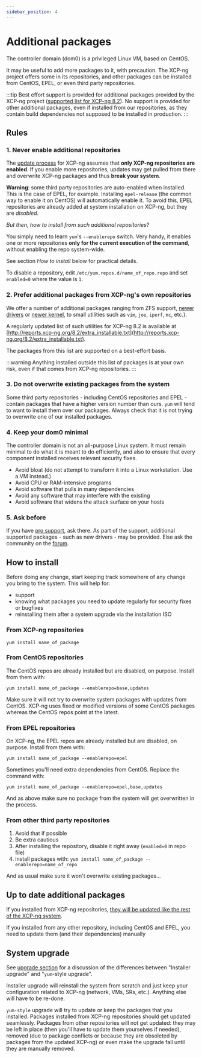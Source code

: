 ```yaml
---
sidebar_position: 4
---
```


# Additional packages

The controller domain (dom0) is a privileged Linux VM, based on CentOS.

It may be useful to add more packages to it, with precaution. The XCP-ng project offers some in its repositories, and other packages can be installed from CentOS, EPEL, or even third party repositories.

:::tip
Best effort support is provided for additional packages provided by the XCP-ng project ([supported list for XCP-ng 8.2](http://reports.xcp-ng.org/8.2/extra_installable.txt)). No support is provided for other additional packages, even if installed from our repositories, as they contain build dependencies not supposed to be installed in production.
:::

## Rules

### 1. Never enable additional repositories

The [update process](../../management/updates) for XCP-ng assumes that **only XCP-ng repositories are enabled**. If you enable more repositories, updates may get pulled from there and overwrite XCP-ng packages and thus **break your system**.

**Warning**: some third party repositories are auto-enabled when installed. This is the case of EPEL, for example. Installing `epel-release` (the common way to enable it on CentOS) will automatically enable it. To avoid this, EPEL repositories are already added at system installation on XCP-ng, but they are *disabled*.

*But then, how to install from such additional repositories?*

You simply need to learn `yum`'s `--enablerepo` switch. Very handy, it enables one or more repositories **only for the current execution of the command**, without enabling the repo system-wide.

See section *How to install* below for practical details.

To disable a repository, edit `/etc/yum.repos.d/name_of_repo.repo` and set `enabled=0` where the value is `1`.

### 2. Prefer additional packages from XCP-ng's own repositories

We offer a number of additional packages ranging from ZFS support, [newer drivers](../../installation/hardware#alternate-drivers) or [newer kernel](../../installation/hardware#alternate-kernel), to small utilities such as `vim`, `joe`, `iperf`, `mc`, etc.).

A regularly updated list of such utilities for XCP-ng 8.2 is available at [http://reports.xcp-ng.org/8.2/extra_installable.txt](http://reports.xcp-ng.org/8.2/extra_installable.txt).

The packages from this list are supported on a best-effort basis.

:::warning
Anything installed outside this list of packages is at your own risk, even if that comes from XCP-ng repositories.
:::

### 3. Do not overwrite existing packages from the system

Some third party repositories - including CentOS repositories and EPEL - contain packages that have a higher version number than ours. `yum` will tend to want to install them over our packages. Always check that it is not trying to overwrite one of our installed packages.

### 4. Keep your dom0 minimal

The controller domain is not an all-purpose Linux system. It must remain minimal to do what it is meant to do efficiently, and also to ensure that every component installed receives relevant security fixes.
* Avoid bloat (do not attempt to transform it into a Linux workstation. Use a VM instead.)
* Avoid CPU or RAM-intensive programs
* Avoid software that pulls in many dependencies
* Avoid any software that may interfere with the existing
* Avoid software that widens the attack surface on your hosts

### 5. Ask before

If you have [pro support](https://xcp-ng.com), ask there. As part of the support, additional supported packages - such as new drivers - may be provided. Else ask the community on the [forum](https://xcp-ng.org/forum/).

## How to install

Before doing any change, start keeping track somewhere of any change you bring to the system. This will help for:
* support
* knowing what packages you need to update regularly for security fixes or bugfixes
* reinstalling them after a system upgrade via the installation ISO

### From XCP-ng repositories

`yum install name_of_package`

### From CentOS repositories

The CentOS repos are already installed but are disabled, on purpose. Install from them with:
```
yum install name_of_package --enablerepo=base,updates
```

Make sure it will not try to overwrite system packages with updates from CentOS. XCP-ng uses fixed or modified versions of some CentOS packages whereas the CentOS repos point at the latest.

### From EPEL repositories

On XCP-ng, the EPEL repos are already installed but are disabled, on purpose. Install from them with:
```
yum install name_of_package --enablerepo=epel
```

Sometimes you'll need extra dependencies from CentOS. Replace the command with:
```
yum install name_of_package --enablerepo=epel,base,updates
```

And as above make sure no package from the system will get overwritten in the process.

### From other third party repositories

1. Avoid that if possible
2. Be extra cautious
3. After installing the repository, disable it right away (`enabled=0` in repo file)
4. install packages with: `yum install name_of_package --enablerepo=name_of_repo`

And as usual make sure it won't overwrite existing packages...

## Up to date additional packages

If you installed from XCP-ng repositories, [they will be updated like the rest of the XCP-ng system](../../management/updates).

If you installed from any other repository, including CentOS and EPEL, you need to update them (and their dependencies) manually

## System upgrade

See [upgrade section](../../installation/upgrade) for a discussion of the differences between "Installer upgrade" and "`yum`-style upgrade".

Installer upgrade will reinstall the system from scratch and just keep your configuration related to XCP-ng (network, VMs, SRs, etc.). Anything else will have to be re-done.

`yum-style` upgrade will try to update or keep the packages that you installed. Packages installed from XCP-ng repositories should get updated seamlessly. Packages from other repositories will not get updated: they may be left in place (then you'll have to update them yourselves if needed), removed (due to package conflicts or because they are obsoleted by packages from the updated XCP-ng) or even make the upgrade fail until they are manually removed.